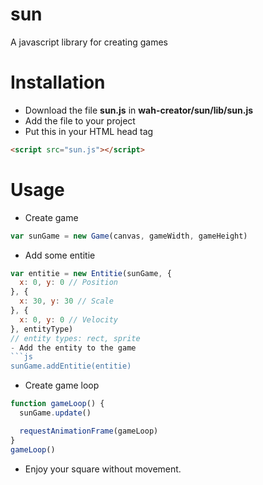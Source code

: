 # sun
A javascript library for creating games
 
# Installation 
- Download the file **sun.js** in **wah-creator/sun/lib/sun.js**
- Add the file to your project 
- Put this in your HTML head tag

```html
<script src="sun.js"></script>
```

# Usage 
- Create game 
```js
var sunGame = new Game(canvas, gameWidth, gameHeight)
```
- Add some entitie 
```js
var entitie = new Entitie(sunGame, {
  x: 0, y: 0 // Position
}, {
  x: 30, y: 30 // Scale 
}, {
  x: 0, y: 0 // Velocity
}, entityType)
// entity types: rect, sprite 
- Add the entity to the game 
```js
sunGame.addEntitie(entitie)
```
- Create game loop
```js
function gameLoop() {
  sunGame.update()

  requestAnimationFrame(gameLoop)
}
gameLoop()
```
- Enjoy your square without movement.
